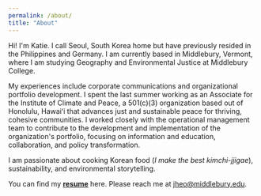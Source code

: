 ```yaml
---
permalink: /about/
title: "About"
---
```


Hi! I'm Katie. I call Seoul, South Korea home but have previously resided in the Philippines and Germany. I am currently based in Middlebury, Vermont, where I am studying Geography and Environmental Justice at Middlebury College. 

My experiences include corporate communications and organizational portfolio development. I spent the last summer working as an Associate for the Institute of Climate and Peace, a 501(c)(3) organization based out of Honolulu, Hawaiʻi that advances just and sustainable peace for thriving, cohesive communities. I worked closely with the operational management team to contribute to the development and implementation of the organization's portfolio, focusing on information and education, collaboration, and policy transformation. 

I am passionate about cooking Korean food (*I make the best kimchi-jjigae*), sustainability, and environmental storytelling. 

You can find my [**resume**](/assets/files/Resume_KH.pdf) here. Please reach me at jheo@middlebury.edu.
